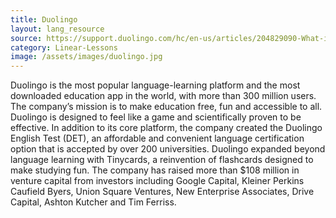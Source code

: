 ```yaml
---
title: Duolingo
layout: lang_resource
source: https://support.duolingo.com/hc/en-us/articles/204829090-What-is-Duolingo-
category: Linear-Lessons
image: /assets/images/duolingo.jpg
---
```

Duolingo is the most popular language-learning platform and the most downloaded education app in the world, with more than 300 million users. The company’s mission is to make education free, fun and accessible to all. Duolingo is designed to feel like a game and scientifically proven to be effective. In addition to its core platform, the company created the Duolingo English Test (DET), an affordable and convenient language certification option that is accepted by over 200 universities. Duolingo expanded beyond language learning with Tinycards, a reinvention of flashcards designed to make studying fun. The company has raised more than $108 million in venture capital from investors including Google Capital, Kleiner Perkins Caufield Byers, Union Square Ventures, New Enterprise Associates, Drive Capital, Ashton Kutcher and Tim Ferriss.
